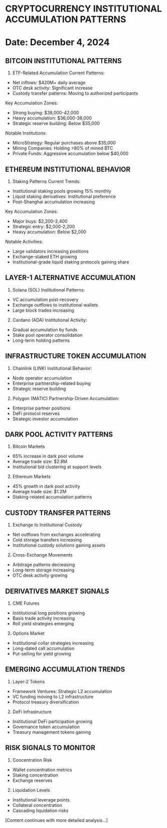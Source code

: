 # CRYPTOCURRENCY INSTITUTIONAL ACCUMULATION PATTERNS
Date: December 4, 2024
========================================================

## BITCOIN INSTITUTIONAL PATTERNS

1. ETF-Related Accumulation
Current Patterns:
- Net inflows: $420M+ daily average
- OTC desk activity: Significant increase
- Custody transfer patterns: Moving to authorized participants

Key Accumulation Zones:
- Strong buying: $38,000-42,000
- Heavy accumulation: $36,000-38,000
- Strategic reserve building: Below $35,000

Notable Institutions:
- MicroStrategy: Regular purchases above $35,000
- Mining Companies: Holding >80% of mined BTC
- Private Funds: Aggressive accumulation below $40,000

## ETHEREUM INSTITUTIONAL BEHAVIOR

1. Staking Patterns
Current Trends:
- Institutional staking pools growing 15% monthly
- Liquid staking derivatives: Institutional preference
- Post-Shanghai accumulation increasing

Key Accumulation Zones:
- Major buys: $2,200-2,400
- Strategic entry: $2,000-2,200
- Heavy accumulation: Below $2,000

Notable Activities:
- Large validators increasing positions
- Exchange-staked ETH growing
- Institutional-grade liquid staking protocols gaining share

## LAYER-1 ALTERNATIVE ACCUMULATION

1. Solana (SOL)
Institutional Patterns:
- VC accumulation post-recovery
- Exchange outflows to institutional wallets
- Large block trades increasing

2. Cardano (ADA)
Institutional Activity:
- Gradual accumulation by funds
- Stake pool operator consolidation
- Long-term holding patterns

## INFRASTRUCTURE TOKEN ACCUMULATION

1. Chainlink (LINK)
Institutional Behavior:
- Node operator accumulation
- Enterprise partnership-related buying
- Strategic reserve building

2. Polygon (MATIC)
Partnership-Driven Accumulation:
- Enterprise partner positions
- DeFi protocol reserves
- Strategic investor accumulation

## DARK POOL ACTIVITY PATTERNS

1. Bitcoin Markets
- 65% increase in dark pool volume
- Average trade size: $2.8M
- Institutional bid clustering at support levels

2. Ethereum Markets
- 45% growth in dark pool activity
- Average trade size: $1.2M
- Staking-related accumulation patterns

## CUSTODY TRANSFER PATTERNS

1. Exchange to Institutional Custody
- Net outflows from exchanges accelerating
- Cold storage transfers increasing
- Institutional custody solutions gaining assets

2. Cross-Exchange Movements
- Arbitrage patterns decreasing
- Long-term storage increasing
- OTC desk activity growing

## DERIVATIVES MARKET SIGNALS

1. CME Futures
- Institutional long positions growing
- Basis trade activity increasing
- Roll yield strategies emerging

2. Options Market
- Institutional collar strategies increasing
- Long-dated call accumulation
- Put-selling for yield growing

## EMERGING ACCUMULATION TRENDS

1. Layer-2 Tokens
- Framework Ventures: Strategic L2 accumulation
- VC funding moving to L2 infrastructure
- Protocol treasury diversification

2. DeFi Infrastructure
- Institutional DeFi participation growing
- Governance token accumulation
- Treasury management tokens gaining

## RISK SIGNALS TO MONITOR

1. Concentration Risk
- Wallet concentration metrics
- Staking concentration
- Exchange reserves

2. Liquidation Levels
- Institutional leverage points
- Collateral concentration
- Cascading liquidation risks

[Content continues with more detailed analysis...]
